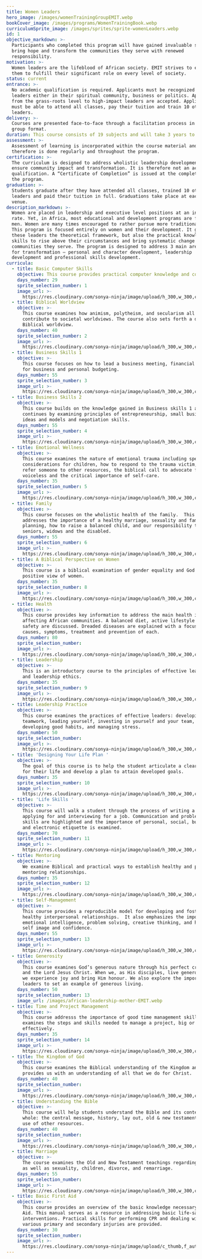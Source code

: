 ```yaml
---
title: Women Leaders
hero_image: /images/womenTrainingGroupEMIT.webp
bookCover_image: /images/programs/WomenTrainingBook.webp
curriculumSprite_image: /images/sprites/sprite-womenLeaders.webp
id: 1
objective_markdown: >-
  Participants who completed this program will have gained invaluable skills to
  bring hope and transform the communities they serve with renewed
  responsibility.
motivation: >-
  Women leaders are the lifeblood of African society. EMIT strives to empower
  them to fulfill their significant role on every level of society.
status: current
entrance: >-
  No academic qualification is required. Applicants must be recognized as
  leaders either in their spiritual community, business or politics. Applicants
  from the grass-roots level to high-impact leaders are accepted. Applicants
  must be able to attend all classes, pay their tuition and train 10 other
  leaders.
delivery: >-
  Courses are presented face-to-face through a facilitation process in a small
  group format.
duration: This course consists of 19 subjects and will take 3 years to complete.
assessment: >-
  Assessment of learning is incorporated within the course material and
  therefore is done regularly and throughout the program.
certification: >-
  The curriculum is designed to address wholistic leadership development to
  ensure community impact and transformation. It is therefore not an academic
  qualification. A “Certificate of Completion” is issued at the completion of
  the program.
graduation: >-
  Students graduate after they have attended all classes, trained 10 other
  leaders and paid their tuition in full. Graduations take place at each local
  venue.
description_markdown: >-
  Women are placed in leadership and executive level positions at an increasing
  rate. Yet, in Africa, most educational and development programs are focused on
  men. Women are many times encouraged to rather pursue more traditional roles.
  This program is focused entirely on women and their development. It gives
  these leaders the theoretical framework, but also the practical knowledge and
  skills to rise above their circumstances and bring systematic change to the
  communities they serve. The program is designed to address 3 main areas needed
  for transformation – personal and character development, leadership
  development and professional skills development.
curricula:
  - title: Basic Computer Skills
    objective: This course provides practical computer knowledge and computer skills.
    days_number: 29
    sprite_selection_number: 1
    image_url: >-
      https://res.cloudinary.com/sonya-ninja/image/upload/h_300,w_300,c_thumb,f_auto,g_custom,q_auto/v1620879371/emit/images/women/wman-leader-training-workplace_phra3v.jpg
  - title: Biblical Worldview
    objective: >-
      This course examines how animism, polytheism, and secularism all
      contribute to societal worldviews. The course also sets forth a distinctly
      Biblical worldview.
    days_number: 40
    sprite_selection_number: 2
    image_url: >-
      https://res.cloudinary.com/sonya-ninja/image/upload/h_300,w_300,c_thumb,f_auto,q_auto/v1620879366/emit/images/women/african-women-leaders-biblical-world-view_awgdfb.jpg
  - title: Business Skills 1
    objective: >-
      This course focuses on how to lead a business meeting, financial planning
      for business and personal budgeting.
    days_number: 55
    sprite_selection_number: 3
    image_url: >-
      https://res.cloudinary.com/sonya-ninja/image/upload/h_300,w_300,c_thumb,f_auto,g_custom,q_auto/v1620879363/emit/images/women/Africa-Woman-Leader_hwehtx.jpg
  - title: Business Skills 2
    objective: >-
      This course builds on the knowledge gained in Business skills 1 and
      continues by examining principles of entrepreneurship, small business
      ideas and models and negotiation skills.
    days_number: 55
    sprite_selection_number: 4
    image_url: >-
      https://res.cloudinary.com/sonya-ninja/image/upload/h_300,w_300,c_thumb,f_auto,g_custom,q_auto/v1620879372/emit/images/women/woman-farmer_fhxctp.jpg
  - title: Emotional Wellness
    objective: >-
      This course examines the nature of emotional trauma including special
      considerations for children, how to respond to the trauma victim, when to
      refer someone to other resources, the biblical call to advocate for the
      voiceless and the critical importance of self-care.
    days_number: 35
    sprite_selection_number: 5
    image_url: >-
      https://res.cloudinary.com/sonya-ninja/image/upload/h_300,w_300,c_thumb,f_auto,g_custom,q_auto/v1620879372/emit/images/women/African-women-leaders-hugging_wsyncy.jpg
  - title: Family
    objective: >-
      This course focuses on the wholistic health of the family.  This course
      addresses the importance of a healthy marriage, sexuality and family
      planning, how to raise a balanced child, and our responsibility towards
      seniors, widows and the disabled.
    days_number: 55
    sprite_selection_number: 6
    image_url: >-
      https://res.cloudinary.com/sonya-ninja/image/upload/h_300,w_300,c_thumb,f_auto,q_auto/v1620889599/emit/images/family/African-leadership-mothers_vzn8rl.jpg
  - title: A Biblical Perspective on Women
    objective: >-
      This course is a biblical examination of gender equality and God's
      positive view of women.
    days_number: 35
    sprite_selection_number: 8
    image_url: >-
      https://res.cloudinary.com/sonya-ninja/image/upload/h_300,w_300,c_thumb,f_auto,g_custom,q_auto/v1620879370/emit/images/women/African-girsl-and-boys_rbaqle.png
  - title: Health
    objective: >-
      This course provides key information to address the main health issues
      affecting African communities. A balanced diet, active lifestyle and food
      safety are discussed. Dreaded diseases are explained with a focus on the
      causes, symptoms, treatment and prevention of each.
    days_number: 80
    sprite_selection_number:
    image_url: >-
      https://res.cloudinary.com/sonya-ninja/image/upload/h_300,w_300,c_thumb,f_auto,g_custom,q_auto/v1620882211/emit/images/health/EMIT-heroPoster_pmgek5.jpg
  - title: Leadership
    objective: >-
      This is an introductory course to the principles of effective leadership
      and leadership ethics.
    days_number: 35
    sprite_selection_number: 9
    image_url: >-
      https://res.cloudinary.com/sonya-ninja/image/upload/h_300,w_300,c_thumb,f_auto,g_custom,q_auto/v1620888009/emit/images/community/EMIT-leaders-community_rxr3k7.jpg
  - title: Leadership Practice
    objective: >-
      This course examines the practices of effective leaders: developing strong
      teamwork, leading yourself, investing in yourself and your team,
      developing good habits, and managing stress.
    days_number: 50
    sprite_selection_number:
    image_url: >-
      https://res.cloudinary.com/sonya-ninja/image/upload/h_300,w_300,c_thumb,f_auto,g_custom,q_auto/v1620887837/emit/images/business/africa-leaders-entrepreneurs_ons81d.jpg
  - title: 'Designing Your Life Plan '
    objective: >-
      The goal of this course is to help the student articulate a clear vision
      for their life and develop a plan to attain developed goals.
    days_number: 35
    sprite_selection_number: 10
    image_url: >-
      https://res.cloudinary.com/sonya-ninja/image/upload/h_300,w_300,c_thumb,f_auto,g_custom,q_auto/v1620879371/emit/images/women/happy-woman-leader-emit-training_c8nywa.jpg
  - title: 'Life Skills '
    objective: >-
      This course will walk a student through the process of writing a CV, and
      applying for and interviewing for a job. Communication and problem solving
      skills are highlighted and the importance of personal, social, business,
      and electronic etiquette is examined.
    days_number: 70
    sprite_selection_number: 11
    image_url: >-
      https://res.cloudinary.com/sonya-ninja/image/upload/h_300,w_300,c_thumb,f_auto,g_custom,q_auto/v1620879369/emit/images/women/africa-2654370_rpaaxc.jpg
  - title: Mentoring
    objective: >-
      We examine Biblical and practical ways to establish healthy and productive
      mentoring relationships.
    days_number: 35
    sprite_selection_number: 12
    image_url: >-
      https://res.cloudinary.com/sonya-ninja/image/upload/h_300,w_300,c_thumb,f_auto,g_custom,q_auto/v1620879363/emit/images/women/African-Business-Women_ohqyds.jpg
  - title: Self-Management
    objective: >-
      This course provides a reproducible model for developing and fostering
      healthy interpersonal relationships.  It also emphasizes the importance of
      emotional intelligence, problem solving, creative thinking, and healthy
      self image and confidence.
    days_number: 55
    sprite_selection_number: 13
    image_url: >-
      https://res.cloudinary.com/sonya-ninja/image/upload/h_300,w_300,c_thumb,f_auto,q_auto/v1620887794/emit/images/family/africa-leadership-relationship_ju9gna.jpg
  - title: Generosity
    objective: >-
      This course examines God’s generous nature through his perfect creation
      and the Lord Jesus Christ. When we, as His disciples, live generous lives,
      we experience joy and bring Him honour. We also explore the importance for
      leaders to set an example of generous living.
    days_number: 50
    sprite_selection_number: 13
    image_url: /images/african-leadership-mother-EMIT.webp
  - title: Time and Project Management
    objective: >-
      This course addresss the importance of good time management skills and
      examines the steps and skills needed to manage a project, big or small,
      effectively.
    days_number: 35
    sprite_selection_number: 14
    image_url: >-
      https://res.cloudinary.com/sonya-ninja/image/upload/h_300,w_300,c_thumb,f_auto,g_custom,q_auto/v1620879370/emit/images/women/woman-writing-life-plan_sr55zd.jpg
  - title: The Kingdom of God
    objective: >-
      This course examines the Biblical understanding of the Kingdom and how it
      provides us with an understanding of all that we do for Christ.
    days_number: 40
    sprite_selection_number:
    image_url: >-
      https://res.cloudinary.com/sonya-ninja/image/upload/h_300,w_300,c_thumb,f_auto,q_auto/v1620887799/emit/images/family/EMIT-leaders-rural-africa_inzgvm.jpg
  - title: Understanding the Bible
    objective: >-
      This course will help students understand the Bible and its context as a
      whole: the central message, history, lay out, old & new testament and the
      use of other resources.
    days_number: 40
    sprite_selection_number:
    image_url: >-
      https://res.cloudinary.com/sonya-ninja/image/upload/h_300,w_300,c_thumb,f_auto,g_custom,q_auto/v1620879372/emit/images/women/woman-leader-bible_j0glfi.jpg
  - title: Marriage
    objective: >-
      The course examines the Old and New Testament teachings regarding marriage
      as well as sexuality, children, divorce, and remarriage.
    days_number: 55
    sprite_selection_number:
    image_url: >-
      https://res.cloudinary.com/sonya-ninja/image/upload/h_300,w_300,c_thumb,f_auto,g_custom,q_auto/v1620879369/emit/images/women/happy-couple-leadership_kdb12q.jpg
  - title: Basic First Aid
    objective: >-
      This course provides an overview of the basic knowledge necessary in First
      Aid. This manual serves as a resource in addressing basic life-saving
      interventions. Practical skills for performing CPR and dealing with
      various primary and secondary injuries are provided.
    days_number: 30
    sprite_selection_number:
    image_url: >-
      https://res.cloudinary.com/sonya-ninja/image/upload/c_thumb,f_auto,g_custom,h_300,q_auto,w_300/v1620882046/emit/images/health/doctorLady_mxar0z.webp
---
```

